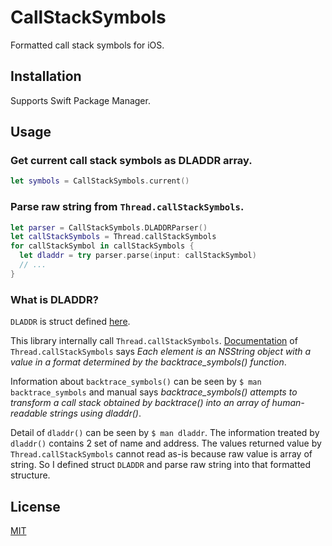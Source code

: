 # CallStackSymbols

Formatted call stack symbols for iOS.

## Installation

Supports Swift Package Manager.

## Usage

### Get current call stack symbols as DLADDR array.

```swift
let symbols = CallStackSymbols.current()
```

### Parse raw string from `Thread.callStackSymbols`.

```swift
let parser = CallStackSymbols.DLADDRParser()
let callStackSymbols = Thread.callStackSymbols
for callStackSymbol in callStackSymbols {
  let dladdr = try parser.parse(input: callStackSymbol)
  // ...
}
```

### What is DLADDR?

`DLADDR` is struct defined <a href="./Sources/CallStackSymbols/DLADDR.swift">here</a>.

This library internally call `Thread.callStackSymbols`. <a href="https://developer.apple.com/documentation/foundation/thread/1414836-callstacksymbols">Documentation</a> of `Thread.callStackSymbols` says _Each element is an NSString object with a value in a format determined by the backtrace_symbols() function_.

Information about `backtrace_symbols()` can be seen by `$ man backtrace_symbols` and manual says _backtrace_symbols() attempts to transform a call stack obtained by backtrace() into an array of human-readable strings using dladdr()_.

Detail of `dladdr()` can be seen by `$ man dladdr`. The information treated by `dladdr()` contains 2 set of name and address. The values returned value by `Thread.callStackSymbols` cannot read as-is because raw value is array of string. So I defined struct `DLADDR` and parse raw string into that formatted structure.

## License

[MIT](https://choosealicense.com/licenses/mit/)
